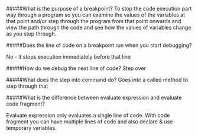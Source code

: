 #####What is the purpose of a breakpoint?
To stop the code execution part way through a program so you can examine the values of the variables at that point and/or step through the program from that point onwards and view the path through the code and see how the values of variables change as you step through.

#####Does the line of code on a breakpoint run when you start debugging?

No - it stops execution immediately before that line

#####How do we debug the next line of code?
Step over

#####What does the step into command do?
Goes into a called method to step through that

#####What is the difference between evaluate expression and evaluate code fragment?

Evaluate expression only evaluates a single line of code.
With code fragment you can have multiple lines of code and also declare & use temporary variables.
